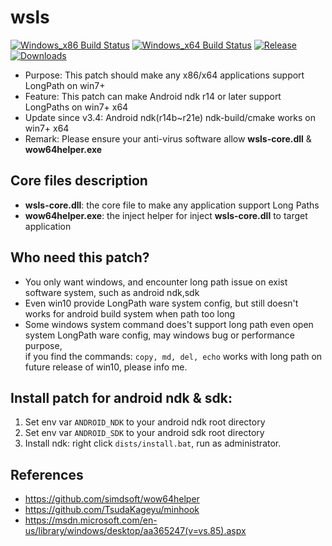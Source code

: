 # wsls
[![Windows_x86 Build Status](https://github.com/simdsoft/wsls/workflows/windows_x86/badge.svg)](https://github.com/simdsoft/wsls/actions?query=workflow%3Awindows_x86)
[![Windows_x64 Build Status](https://github.com/simdsoft/wsls/workflows/windows_x64/badge.svg)](https://github.com/simdsoft/wsls/actions?query=workflow%3Awindows_x64)
[![Release](https://img.shields.io/github/v/release/simdsoft/wsls?include_prereleases&label=release)](../../releases/latest)
[![Downloads](https://img.shields.io/github/downloads/simdsoft/wsls/total.svg?label=Downloads&colorB=orange)](../../releases/latest)

* Purpose: This patch should make any x86/x64 applications support LongPath on win7+
* Feature: This patch can make Android ndk r14 or later support LongPaths on win7+ x64
* Update since v3.4: Android ndk(r14b~r21e) ndk-build/cmake works on win7+ x64
* Remark: Please ensure your anti-virus software allow **wsls-core.dll** & **wow64helper.exe**

## Core files description
* **wsls-core.dll**: the core file to make any application support Long Paths
* **wow64helper.exe**: the inject helper for inject **wsls-core.dll** to target application

## Who need this patch?
* You only want windows, and encounter long path issue on exist software system, such as android ndk,sdk
* Even win10 provide LongPath ware system config, but still doesn't works for android build system when path too long
* Some windows system command does't support long path even open system LongPath ware config, may windows bug or performance purpose,  
if you find the commands: ```copy, md, del, echo``` works with long path on future release of win10, please info me.
  
## Install patch for android ndk & sdk:  
1. Set env var ```ANDROID_NDK``` to your android ndk root directory  
2. Set env var ```ANDROID_SDK``` to your android sdk root directory  
3. Install ndk: right click ```dists/install.bat```, run as administrator.  

## References
* https://github.com/simdsoft/wow64helper
* https://github.com/TsudaKageyu/minhook
* https://msdn.microsoft.com/en-us/library/windows/desktop/aa365247(v=vs.85).aspx
